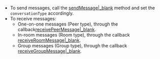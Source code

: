 <div class="mk-hint">

- To send messages, call the [sendMessage\|_blank](@sendMessage) method and set the `conversationType` accordingly.
- To receive messages:
    - One-on-one messages (Peer type), through the callback[receivePeerMessage\|_blank](@onReceivePeerMessage).
    - In-room messages (Room type), through the callback [receiveRoomMessage\|_blank](@onReceiveRoomMessage).
    - Group messages (Group type), through the callback [receiveGroupMessage\|_blank](@onReceiveGroupMessage).
</div>

